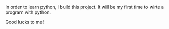 In order to learn python, I build this project. It will be my first time to wirte a program with python.

Good lucks to me!